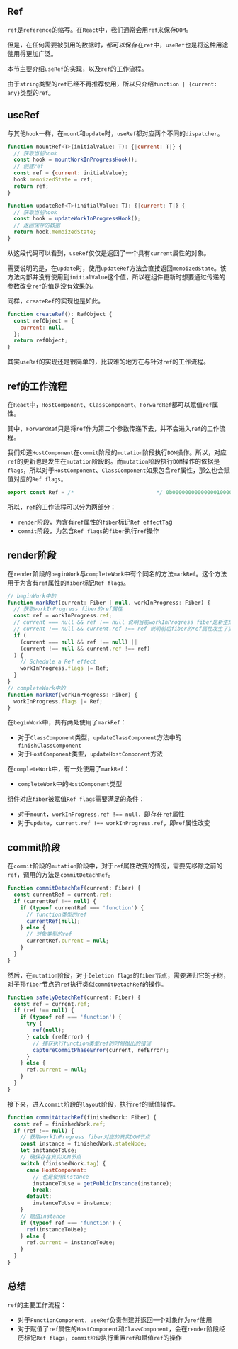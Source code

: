## Ref

`ref`是`reference`的缩写。在`React`中，我们通常会用`ref`来保存`DOM`。  

但是，在任何需要被引用的数据时，都可以保存在`ref`中，`useRef`也是将这种用途使用得更加广泛。  

本节主要介绍`useRef`的实现，以及`ref`的工作流程。  

由于`string`类型的`ref`已经不再推荐使用，所以只介绍`function | {current: any}`类型的`ref`。

## useRef

与其他`hook`一样，在`mount`和`update`时，`useRef`都对应两个不同的`dispatcher`。
```js
function mountRef<T>(initialValue: T): {|current: T|} {
  // 获取当前hook
  const hook = mountWorkInProgressHook();
  // 创建ref
  const ref = {current: initialValue};
  hook.memoizedState = ref;
  return ref;
}

function updateRef<T>(initialValue: T): {|current: T|} {
  // 获取当前hook
  const hook = updateWorkInProgressHook();
  // 返回保存的数据
  return hook.memoizedState;
}
```
从这段代码可以看到，`useRef`仅仅是返回了一个具有`current`属性的对象。  

需要说明的是，在`update`时，使用`updateRef`方法会直接返回`memoizedState`。该方法内部并没有使用到`initialValue`这个值，所以在组件更新时想要通过传递的参数改变`ref`的值是没有效果的。  

同样，`createRef`的实现也是如此。  
```js
function createRef(): RefObject {
  const refObject = {
    current: null,
  };
  return refObject;
}
```
其实`useRef`的实现还是很简单的，比较难的地方在与针对`ref`的工作流程。

## ref的工作流程

在`React`中，`HostComponent`、`ClassComponent`、`ForwardRef`都可以赋值`ref`属性。  

其中，`ForwardRef`只是将`ref`作为第二个参数传递下去，并不会进入`ref`的工作流程。  

我们知道`HostComponent`在`commit`阶段的`mutation`阶段执行`DOM`操作。所以，对应`ref`的更新也是发生在`mutation`阶段的。而`mutation`阶段执行`DOM`操作的依据是`flags`，所以对于`HostComponent`、`ClassComponent`如果包含`ref`属性，那么也会赋值对应的`Ref flags`。
```js
export const Ref = /*                          */ 0b00000000000000100000000;
```
所以，`ref`的工作流程可以分为两部分：
+ `render`阶段，为含有`ref`属性的`fiber`标记`Ref effectTa`g
+ `commit`阶段，为包含`Ref flags`的`fiber`执行`ref`操作

## render阶段

在`render`阶段的`beginWork`与`completeWork`中有个同名的方法`markRef`。这个方法用于为含有`ref`属性的`fiber`标记`Ref flags`。
```js
// beginWork中的
function markRef(current: Fiber | null, workInProgress: Fiber) {
  // 获取workInProgress fiber的ref属性
  const ref = workInProgress.ref;
  // current === null && ref !== null 说明当前workInProgress fiber是新生成的，属于mount，并且有ref属性
  // current !== null && current.ref !== ref 说明前后fiber的ref属性发生了变化，属于update
  if (
    (current === null && ref !== null) ||
    (current !== null && current.ref !== ref)
  ) {
    // Schedule a Ref effect
    workInProgress.flags |= Ref;
  }
}
// completeWork中的
function markRef(workInProgress: Fiber) {
  workInProgress.flags |= Ref;
}
```
在`beginWork`中，共有两处使用了`markRef`：
+ 对于`ClassComponent`类型，`updateClassComponent`方法中的`finishClassComponent`
+ 对于`HostComponent`类型，`updateHostComponent`方法

在`completeWork`中，有一处使用了`markRef`：
+ `completeWork`中的`HostComponent`类型

组件对应`fiber`被赋值`Ref flags`需要满足的条件：
+ 对于`mount`，`workInProgress.ref !== null`，即存在`ref`属性
+ 对于`update`，`current.ref !== workInProgress.ref`，即`ref`属性改变

## commit阶段

在`commit`阶段的`mutation`阶段中，对于`ref`属性改变的情况，需要先移除之前的`ref`，调用的方法是`commitDetachRef`。
```js
function commitDetachRef(current: Fiber) {
  const currentRef = current.ref;
  if (currentRef !== null) {
    if (typeof currentRef === 'function') {
      // function类型的ref
      currentRef(null);
    } else {
      // 对象类型的ref
      currentRef.current = null;
    }
  }
}
```
然后，在`mutation`阶段，对于`Deletion flags`的`fiber`节点，需要递归它的子树，对子孙`fiber`节点的`ref`执行类似`commitDetachRef`的操作。  
```js
function safelyDetachRef(current: Fiber) {
  const ref = current.ref;
  if (ref !== null) {
    if (typeof ref === 'function') {
      try {
        ref(null);
      } catch (refError) {
        // 捕获执行function类型ref的时候抛出的错误
        captureCommitPhaseError(current, refError);
      }
    } else {
      ref.current = null;
    }
  }
}
```
接下来，进入`commit`阶段的`layout`阶段，执行`ref`的赋值操作。
```js
function commitAttachRef(finishedWork: Fiber) {
  const ref = finishedWork.ref;
  if (ref !== null) {
    // 获取workInProgress fiber对应的真实DOM节点
    const instance = finishedWork.stateNode;
    let instanceToUse;
    // 确保存在真实DOM节点
    switch (finishedWork.tag) {
      case HostComponent:
        // 也是使用instance
        instanceToUse = getPublicInstance(instance);
        break;
      default:
        instanceToUse = instance;
    }
    // 赋值instance
    if (typeof ref === 'function') {
      ref(instanceToUse);
    } else {
      ref.current = instanceToUse;
    }
  }
}
```
## 总结

`ref`的主要工作流程：
+ 对于`FunctionComponent`，`useRef`负责创建并返回一个对象作为`ref`使用
+ 对于赋值了`ref`属性的`HostComponent`和`ClassComponent`，会在`render`阶段经历标记`Ref flags`，`commit阶段`执行重置`ref`和赋值`ref`的操作